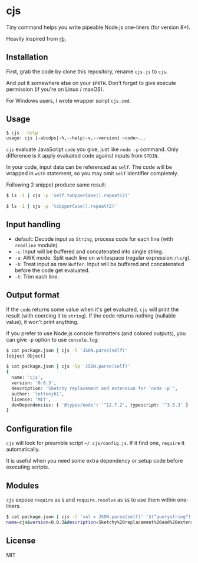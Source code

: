cjs
===

Tiny command helps you write pipeable Node.js one-liners (for version 8+).

Heavily inspired from [rb][github/rb].


## Installation

First, grab the code by clone this repository, rename `cjs.js` to `cjs`.

And put it somewhere else on your `$PATH`. Don't forget to give execute permission (if you're on Linux / maxOS).

For Windows users, I wrote wrapper script `cjs.cmd`.


## Usage

```sh
$ cjs --help
usage: cjs [-abcdps|-h,--help|-v,--version] <code>...
```

`cjs` evaluate JavaScript `code` you give, just like `node -p` command. Only difference is it apply evaluated code against inputs from `STDIN`.

In your code, input data can be referenced as `self`. The code will be wrapped in `with` statement, so you may omit `self` identifier completely.

Following 2 snippet produce same result:

```sh
$ ls -1 | cjs -p 'self.toUpperCase().repeat(2)'
```

```sh
$ ls -1 | cjs -p 'toUpperCase().repeat(2)'
```


## Input handling

* default: Decode input as `String`, process code for each line (with `readline` module).
* `-c`: Input will be buffered and concatenated into single string.
* `-a`: AWK mode. Split each line on whitespace (regular expression `/\s/g`).
* `-b`: Treat input as raw `Buffer`. Input will be buffered and concatenated before the code get evaluated.
* `-t`: Trim each line.


## Output format

If the `code` returns some value when it's get evaluated, `cjs` will print the result (with coercing it to `string`). If the code returns nothing (nullable value), it won't print anything.

If you prefer to use Node.js console formatters (and colored outputs), you can give `-p` option to use `console.log`:

```sh
$ cat package.json | cjs -l 'JSON.parse(self)'
[object Object]

$ cat package.json | cjs -lp 'JSON.parse(self)'
{
  name: 'cjs',
  version: '0.0.3',
  description: 'Sketchy replacement and extension for `node -p`',
  author: 'lettenj61',
  license: 'MIT',
  devDependencies: { '@types/node': '^12.7.2', typescript: '^3.5.3' }
}
```


## Configuration file

`cjs` will look for preamble script `~/.cjs/config.js`. If it find one, `require` it automatically.

It is useful when you need some extra dependency or setup code before executing scripts.


## Modules

`cjs` expose `require` as `$` and `require.resolve` as `$$` to use them within one-liners.

```sh
$ cat package.json | cjs -l 'val = JSON.parse(self)' '$("querystring").stringify(val)'
name=cjs&version=0.0.3&description=Sketchy%20replacement%20and%20extension%20for%20%60node%20-p%60&author=lettenj61&license=MIT&devDependencies=
```


## License

MIT


[github/rb]:https://github.com/thisredone/rb
